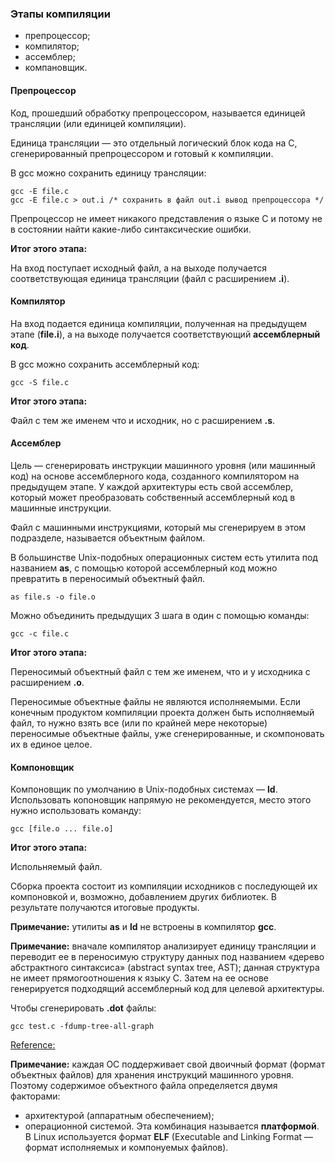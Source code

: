 ### Этапы компиляции

- препроцессор;
- компилятор;
- ассемблер;
- компановщик.

#### Препроцессор

Код, прошедший обработку препроцессором, называется единицей трансляции (или единицей
компиляции). 

Единица трансляции — это отдельный логический блок кода на C, сгенерированный препроцессором и готовый к компиляции.

В gcc можно сохранить единицу трансляции:

```
gcc -E file.c
gcc -E file.c > out.i /* сохранить в файл out.i вывод препроцессора */
```
Препроцессор не имеет никакого представления о языке C и потому не в состоянии найти какие-либо синтаксические ошибки.

**Итог этого этапа:**

На вход поступает исходный файл, а на выходе получается соответствующая единица трансляции (файл с расширением **.i**).

#### Компилятор

На вход подается единица компиляции, полученная на предыдущем этапе (**file.i**), а на выходе получается 
соответствующий **ассемблерный код**.

В gcc можно сохранить ассемблерный код:

```
gcc -S file.c
```

**Итог этого этапа:**

Файл с тем же именем что и исходник, но с расширением **.s**.

#### Ассемблер

Цель — сгенерировать инструкции машинного уровня (или машинный код) на основе ассемблерного кода, 
созданного компилятором на предыдущем этапе. У каждой архитектуры есть свой ассемблер, 
который может преобразовать собственный ассемблерный код в машинные инструкции.

Файл с машинными инструкциями, который мы сгенерируем в этом подразделе,
называется объектным файлом.

В большинстве Unix-подобных операционных систем есть утилита под названием **as**, 
с помощью которой ассемблерный код можно превратить в переносимый объектный файл.

```
as file.s -o file.o

```
Можно объединить предыдущих 3 шага в один с помощью команды:

```
gcc -c file.c
```
**Итог этого этапа:**

Переносимый объектный файл с тем же именем, что и у исходника с расширением **.o**.

Переносимые объектные файлы не являются исполняемыми. Если конечным продуктом компиляции проекта должен быть
исполняемый файл, то нужно взять все (или по крайней мере некоторые) переносимые объектные файлы, 
уже сгенерированные, и скомпоновать их в единое целое.

#### Компоновщик

Компоновщик по умолчанию в Unix-подобных системах — **ld**. 
Использовать копоновщик напрямую не рекомендуется, место этого нужно использовать команду:

```
gcc [file.o ... file.o]
```

**Итог этого этапа:**

Испольняемый файл.

Сборка проекта состоит из компиляции исходников с последующей их компоновкой и, возможно, 
добавлением других библиотек. В результате получаются итоговые продукты.

**Примечание:** утилиты **as** и **ld** не встроены в компилятор **gcc**.

**Примечание:** вначале компилятор анализирует единицу трансляции и переводит ее в переносимую структуру данных под названием 
«дерево абстрактного синтаксиса» (abstract syntax tree, AST); данная структура не имеет прямогоотношения к языку C. 
Затем на ее основе генерируется подходящий ассемблерный код для целевой архитектуры.

Чтобы сгенерировать **.dot** файлы:
```
gcc test.c -fdump-tree-all-graph
```

[Reference:](http://icps.u-strasbg.fr/~pop/gcc-ast.html)

**Примечание:** каждая ОС поддерживает свой двоичный формат (формат объектных файлов) для хранения инструкций машинного уровня. 
Поэтому содержимое объектного файла определяется двумя факторами:
- архитектурой (аппаратным обеспечением);
- операционной системой. 
Эта комбинация называется **платформой**.
В Linux используется формат **ELF** (Executable and Linking Format — формат исполняемых и компонуемых файлов).















